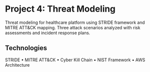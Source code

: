 # Project 4: Threat Modeling

Threat modeling for healthcare platform using STRIDE framework and MITRE ATT&CK mapping. Three attack scenarios analyzed with risk assessments and incident response plans.

## Technologies

STRIDE • MITRE ATT&CK • Cyber Kill Chain • NIST Framework • AWS Architecture